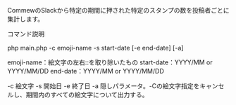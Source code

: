 CommewのSlackから特定の期間に押された特定のスタンプの数を投稿者ごとに集計します。

コマンド説明

php main.php -c emoji-name -s start-date [-e end-date] [-a]

emoji-name：絵文字の左右::を取り除いたもの
start-date：YYYY/MM or YYYY/MM/DD
end-date：YYYY/MM or YYYY/MM/DD

-c 絵文字
-s 開始日
-e 終了日
-a 隠しパラメータ。-Cの絵文字指定をキャンセルし、期間内のすべての絵文字について出力する。
